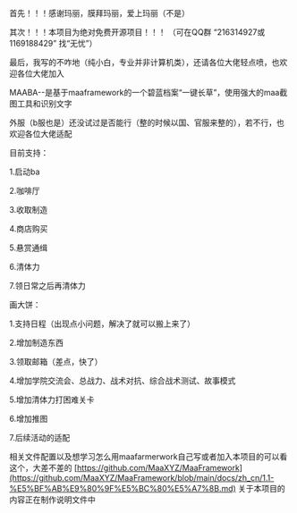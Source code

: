 首先！！！感谢玛丽，膜拜玛丽，爱上玛丽（不是）

其次！！！本项目为绝对免费开源项目！！！   （可在QQ群      “216314927或1169188429”     找“无忧”）

最后，我写的不咋地（纯小白，专业并非计算机类），还请各位大佬轻点喷，也欢迎各位大佬加入

MAABA--是基于maaframework的一个碧蓝档案“一键长草”，使用强大的maa截图工具和识别文字

外服（b服也是）还没试过是否能行（整的时候以国、官服来整的），若不行，也欢迎各位大佬适配

目前支持：

1.启动ba    

2.咖啡厅   

3.收取制造   

4.商店购买   

5.悬赏通缉   

6.清体力     

7.领日常之后再清体力

画大饼：

1.支持日程（出现点小问题，解决了就可以搬上来了）

2.增加制造东西

3.领取邮箱（差点，快了）

4.增加学院交流会、总战力、战术对抗、综合战术测试、故事模式

5.增加清体力打困难关卡

6.增加推图

7.后续活动的适配

相关文件配置以及想学习怎么用maafarmerwork自己写或者加入本项目的可以看这个，大差不差的
[https://github.com/MaaXYZ/MaaFramework](https://github.com/MaaXYZ/MaaFramework/blob/main/docs/zh_cn/1.1-%E5%BF%AB%E9%80%9F%E5%BC%80%E5%A7%8B.md)
关于本项目的内容正在制作说明文件中


